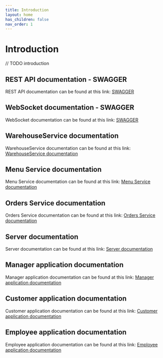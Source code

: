 ```yaml
---
title: Introduction
layout: home
has_children: false
nav_order: 1
---
```


# Introduction
// TODO introduction

## REST API documentation - SWAGGER
REST API documentation can be found at this link: [SWAGGER](https://app.swaggerhub.com/apis/ElisaAlbertini/DistributedCafe)

## WebSocket documentation - SWAGGER
WebSocket documentation can be found at this link: [SWAGGER](https://app.swaggerhub.com/apis/ElisaAlbertini/WebSocketDistributedCafe)

## WarehouseService documentation
WarehouseService documentation can be found at this link: [WarehouseService documentation](./dokka/index.html)

## Menu Service documentation
Menu Service documentation can be found at this link: [Menu Service documentation](./typedoc/menu-service/index.html)

## Orders Service documentation
Orders Service documentation can be found at this link: [Orders Service documentation](./typedoc/orders-service/index.html)

## Server documentation
Server documentation can be found at this link: [Server documentation](./typedoc/server/index.html)

## Manager application documentation
Manager application documentation can be found at this link: [Manager application documentation](./typedoc/manager-application/index.html)

## Customer application documentation
Customer application documentation can be found at this link: [Customer application documentation](./typedoc/customer-application/index.html)

## Employee application documentation
Employee application documentation can be found at this link: [Employee application documentation](./javadoc/index.html)